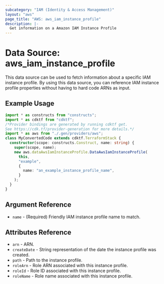 ```yaml
---
subcategory: "IAM (Identity & Access Management)"
layout: "aws"
page_title: "AWS: aws_iam_instance_profile"
description: |-
  Get information on a Amazon IAM Instance Profile
---
```


# Data Source: aws_iam_instance_profile

This data source can be used to fetch information about a specific
IAM instance profile. By using this data source, you can reference IAM
instance profile properties without having to hard code ARNs as input.

## Example Usage

```typescript
import * as constructs from "constructs";
import * as cdktf from "cdktf";
/*Provider bindings are generated by running cdktf get.
See https://cdk.tf/provider-generation for more details.*/
import * as aws from "./.gen/providers/aws";
class MyConvertedCode extends cdktf.TerraformStack {
  constructor(scope: constructs.Construct, name: string) {
    super(scope, name);
    new aws.dataAwsIamInstanceProfile.DataAwsIamInstanceProfile(
      this,
      "example",
      {
        name: "an_example_instance_profile_name",
      }
    );
  }
}

```

## Argument Reference

* `name` - (Required) Friendly IAM instance profile name to match.

## Attributes Reference

* `arn` - ARN.
* `createDate` - String representation of the date the instance profile was created.
* `path` - Path to the instance profile.
* `roleArn` - Role ARN associated with this instance profile.
* `roleId` - Role ID associated with this instance profile.
* `roleName` - Role name associated with this instance profile.

<!-- cache-key: cdktf-0.17.0-pre.15 input-679df957a6c71178896652207105e39ebd60bf229a7730be6d23054cf9a12f36 -->